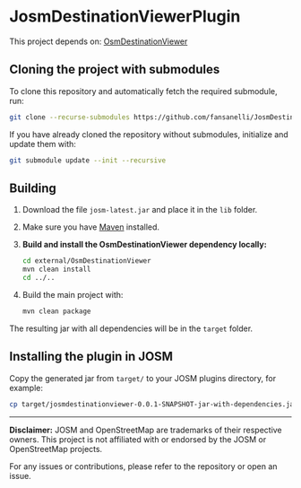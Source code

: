 # JosmDestinationViewerPlugin

This project depends on: [OsmDestinationViewer](https://github.com/fansanelli/OsmDestinationViewer)

## Cloning the project with submodules

To clone this repository and automatically fetch the required submodule, run:

```sh
git clone --recurse-submodules https://github.com/fansanelli/JosmDestinationViewerPlugin.git
```

If you have already cloned the repository without submodules, initialize and update them with:

```sh
git submodule update --init --recursive
```

## Building

1. Download the file `josm-latest.jar` and place it in the `lib` folder.
2. Make sure you have [Maven](https://maven.apache.org/) installed.
3. **Build and install the OsmDestinationViewer dependency locally:**

   ```sh
   cd external/OsmDestinationViewer
   mvn clean install
   cd ../..
   ```

4. Build the main project with:

   ```sh
   mvn clean package
   ```

The resulting jar with all dependencies will be in the `target` folder.

## Installing the plugin in JOSM

Copy the generated jar from `target/` to your JOSM plugins directory, for example:

```sh
cp target/josmdestinationviewer-0.0.1-SNAPSHOT-jar-with-dependencies.jar ~/.local/share/JOSM/plugins/
```

---

**Disclaimer:** JOSM and OpenStreetMap are trademarks of their respective owners. This project is not affiliated with or endorsed by the JOSM or OpenStreetMap projects.

For any issues or contributions, please refer to the repository or open an issue.

